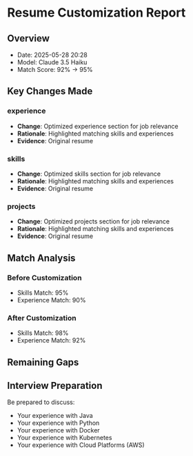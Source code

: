 # Resume Customization Report

## Overview
- Date: 2025-05-28 20:28
- Model: Claude 3.5 Haiku
- Match Score: 92% → 95%

## Key Changes Made

### experience
- **Change**: Optimized experience section for job relevance
- **Rationale**: Highlighted matching skills and experiences
- **Evidence**: Original resume

### skills
- **Change**: Optimized skills section for job relevance
- **Rationale**: Highlighted matching skills and experiences
- **Evidence**: Original resume

### projects
- **Change**: Optimized projects section for job relevance
- **Rationale**: Highlighted matching skills and experiences
- **Evidence**: Original resume

## Match Analysis

### Before Customization
- Skills Match: 95%
- Experience Match: 90%

### After Customization  
- Skills Match: 98%
- Experience Match: 92%

## Remaining Gaps

## Interview Preparation
Be prepared to discuss:
- Your experience with Java
- Your experience with Python
- Your experience with Docker
- Your experience with Kubernetes
- Your experience with Cloud Platforms (AWS)
